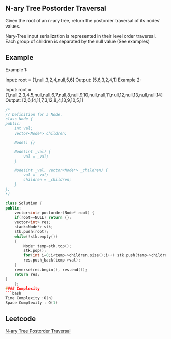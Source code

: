 ##  N-ary Tree Postorder Traversal
Given the root of an n-ary tree, return the postorder traversal of its nodes' values.

Nary-Tree input serialization is represented in their level order traversal. Each group of children is separated by the null value (See examples)
 
 
## Example 
Example 1:


Input: root = [1,null,3,2,4,null,5,6]
Output: [5,6,3,2,4,1]
Example 2:


Input: root = [1,null,2,3,4,5,null,null,6,7,null,8,null,9,10,null,null,11,null,12,null,13,null,null,14]
Output: [2,6,14,11,7,3,12,8,4,13,9,10,5,1]
 
```c++
/*
// Definition for a Node.
class Node {
public:
    int val;
    vector<Node*> children;

    Node() {}

    Node(int _val) {
        val = _val;
    }

    Node(int _val, vector<Node*> _children) {
        val = _val;
        children = _children;
    }
};
*/

class Solution {
public:
    vector<int> postorder(Node* root) {
    if(root==NULL) return {};
    vector<int> res;
    stack<Node*> stk;
    stk.push(root);
    while(!stk.empty())
    {
        Node* temp=stk.top();
        stk.pop();
        for(int i=0;i<temp->children.size();i++) stk.push(temp->children[i]);
        res.push_back(temp->val);
    }
    reverse(res.begin(), res.end());
    return res;
}
    };
#### Complexity
```bash
Time Complexity :O(n)
Space Complexity : O(1)
```
## Leetcode
[ N-ary Tree Postorder Traversal](https://leetcode.com/problems/n-ary-tree-postorder-traversal/description/)
